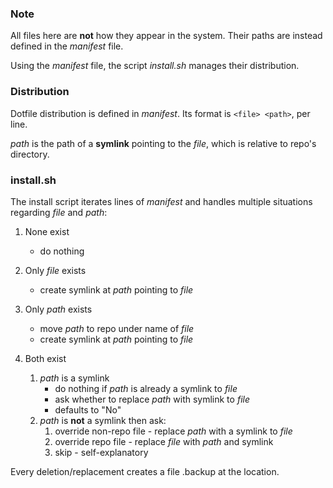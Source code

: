 ### Note

All files here are **not** how they appear in the system. Their paths are instead defined in the _manifest_ file.

Using the _manifest_ file, the script _install.sh_ manages their distribution.

### Distribution

Dotfile distribution is defined in _manifest_. Its format is `<file> <path>`, per line.

_path_ is the path of a **symlink** pointing to the _file_, which is relative to repo's directory.

### install.sh

The install script iterates lines of _manifest_ and handles multiple situations regarding _file_ and _path_:

1. None exist
	* do nothing

1. Only _file_ exists
	* create symlink at _path_ pointing to _file_

1. Only _path_ exists
	* move _path_ to repo under name of _file_
	* create symlink at _path_ pointing to _file_

1. Both exist
	1. _path_ is a symlink
		* do nothing if _path_ is already a symlink to _file_
		* ask whether to replace _path_ with symlink to _file_
		* defaults to "No"
	1. _path_ is **not** a symlink then ask:
		1. override non-repo file - replace _path_ with a symlink to _file_
		1. override repo file - replace _file_ with _path_ and symlink
		1. skip - self-explanatory

Every deletion/replacement creates a file <deleted file>.backup at the location.
